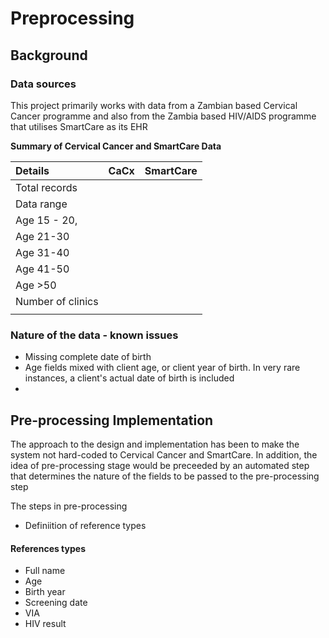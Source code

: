 # Preprocessing

## Background

### Data sources

This project primarily works with data from a Zambian based Cervical Cancer programme and also from the Zambia based HIV/AIDS programme that utilises SmartCare as its EHR

**Summary of Cervical Cancer and SmartCare Data**

| Details | CaCx | SmartCare |
| :--- | :--- | :--- |
| Total records |  |  |
| Data range |  |  |
| Age 15 - 20, |  |  |
| Age 21-30 |  |  |
| Age 31-40 |  |  |
| Age 41-50 |  |  |
| Age &gt;50 |  |  |
| Number of clinics |  |  |
|  |  |  |

### Nature of the data - known issues

* Missing complete date of birth
* Age fields mixed with client age, or client year of birth. In very rare instances, a client's actual date of birth is included
* 
## Pre-processing Implementation

The approach to the design and implementation has been to make the system not hard-coded to Cervical Cancer and SmartCare. In addition, the idea of pre-processing stage would be preceeded by an automated step that determines the nature of the fields to be passed to the pre-processing step

The steps in pre-processing 

* Definiition of reference types

#### **References types**

* Full name
* Age
* Birth year
* Screening date
* VIA
* HIV result



